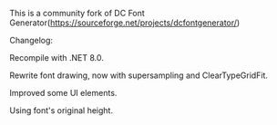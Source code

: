 This is a community fork of DC Font Generator(https://sourceforge.net/projects/dcfontgenerator/)



Changelog:

Recompile with .NET 8.0.

Rewrite font drawing, now with supersampling and ClearTypeGridFit.

Improved some UI elements.

Using font's original height.
